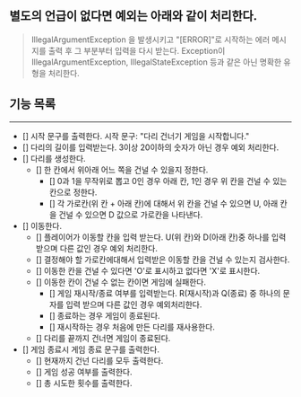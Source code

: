 ## 별도의 언급이 없다면 예외는 아래와 같이 처리한다.
> IllegalArgumentException 을 발생시키고 "[ERROR]"로 시작하는 에러 메시지를 
> 출력 후 그 부분부터 입력을 다시 받는다.
> Exception이 IllegalArgumentException, IllegalStateException 등과 같은 아닌 명확한 유형을 처리한다.

## 기능 목록
<hr/>

- [] 시작 문구를 출력한다. 시작 문구: "다리 건너기 게임을 시작합니다."
- [] 다리의 길이를 입력받는다. 3이상 20이하의 숫자가 아닌 경우 예외 처리한다.
- [] 다리를 생성한다.
  - [] 한 칸에서 위아래 어느 쪽을 건널 수 있을지 정한다.
    - [] 0과 1을 무작위로 뽑고 0인 경우 아래 칸, 1인 경우 위 칸을 건널 수 있는 칸으로 정한다.
    - [] 각 가로칸(위 칸 + 아래 칸)에 대해서 위 칸을 건널 수 있으면 U, 아래 칸을 건널 수 있으면 D 값으로 가로칸을 나타낸다.
- [] 이동한다.
  - [] 플레이어가 이동할 칸을 입력 받는다. U(위 칸)와 D(아래 칸)중 하나를 입력 받으며 다른 값인 경우 예외 처리한다.
  - [] 결정해야 할 가로칸에대해서 입력받은 이동할 칸을 건널 수 있는지 검사한다.
  - [] 이동한 칸을 건널 수 있다면 'O'로 표시하고 없다면 'X'로 표시한다.
  - [] 이동한 칸이 건널 수 없는 칸이면 게임에 실패한다.
    - [] 게임 재시작/종료 여부를 입력받는다. R(재시작)과 Q(종료) 중 하나의 문자를 입력 받으며 다른 값인 경우 예외처리한다.
    - [] 종료하는 경우 게임이 종료된다.
    - [] 재시작하는 경우 처음에 만든 다리를 재사용한다.
  - [] 다리를 끝까지 건너면 게임이 종료된다.
- [] 게임 종료시 게임 종료 문구를 출력한다.
  - [] 현재까지 건넌 다리를 모두 출력한다.
  - [] 게임 성공 여부를 출력한다.
  - [] 총 시도한 횟수를 출력한다.